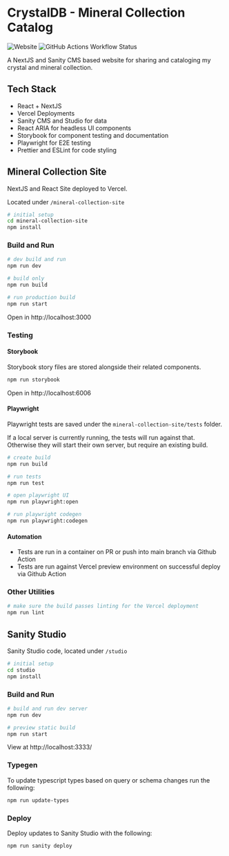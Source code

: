 # CrystalDB - Mineral Collection Catalog

![Website](https://img.shields.io/website?url=https%3A%2F%2Fmineral-collection.vercel.app%2F)
![GitHub Actions Workflow Status](https://img.shields.io/github/actions/workflow/status/donahuec/mineral-collection/playwright-pr.yaml?branch=main&label=Playwright%20Tests)

A NextJS and Sanity CMS based website for sharing and cataloging my crystal and mineral collection.

## Tech Stack

- React + NextJS
- Vercel Deployments
- Sanity CMS and Studio for data
- React ARIA for headless UI components
- Storybook for component testing and documentation
- Playwright for E2E testing
- Prettier and ESLint for code styling

## Mineral Collection Site

NextJS and React Site deployed to Vercel.

Located under `/mineral-collection-site`

```sh
# initial setup
cd mineral-collection-site
npm install
```

### Build and Run

```sh
# dev build and run
npm run dev

# build only
npm run build

# run production build
npm run start
```

Open in http://localhost:3000

### Testing

#### Storybook

Storybook story files are stored alongside their related components.

```sh
npm run storybook
```

Open in http://localhost:6006

#### Playwright

Playwright tests are saved under the `mineral-collection-site/tests` folder.

If a local server is currently running, the tests will run against that. Otherwise they will start their own server, but require an existing build.

```sh
# create build
npm run build

# run tests
npm run test

# open playwright UI
npm run playwright:open

# run playwright codegen
npm run playwright:codegen
```

#### Automation

- Tests are run in a container on PR or push into main branch via Github Action
- Tests are run against Vercel preview environment on successful deploy via Github Action

### Other Utilities

```sh
# make sure the build passes linting for the Vercel deployment
npm run lint
```

## Sanity Studio

Sanity Studio code, located under `/studio`

```sh
# initial setup
cd studio
npm install
```

### Build and Run

```sh
# build and run dev server
npm run dev

# preview static build
npm run start
```

View at http://localhost:3333/

### Typegen

To update typescript types based on query or schema changes run the following:

```sh
npm run update-types
```

### Deploy

Deploy updates to Sanity Studio with the following:

```sh
npm run sanity deploy
```
